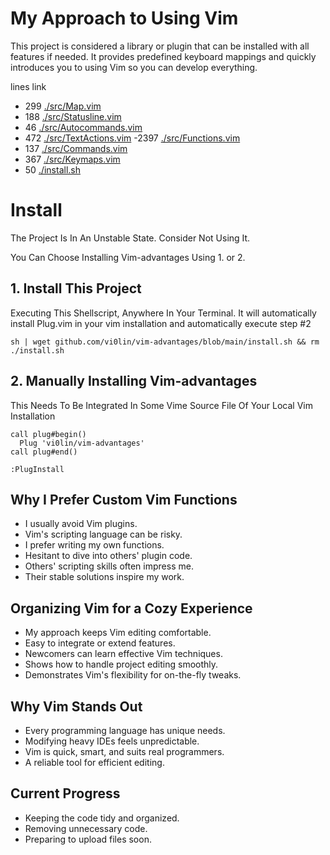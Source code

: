 # My Approach to Using Vim
This project is considered a library or plugin
that can be installed with all features if
needed. It provides predefined keyboard mappings and quickly
introduces you to using Vim so you can
develop everything.

lines link
- 299 [./src/Map.vim](./src/Map.vim)
- 188 [./src/Statusline.vim](./src/Statusline.vim)
-  46 [./src/Autocommands.vim](./src/Autocommands.vim)
- 472 [./src/TextActions.vim](./src/TextActions.vim)
-2397 [./src/Functions.vim](./src/Functions.vim)
- 137 [./src/Commands.vim](./src/Commands.vim)
- 367 [./src/Keymaps.vim](./src/Keymaps.vim)
-  50 [./install.sh](./install.sh)

# Install
The Project Is In An Unstable State.
Consider Not Using It.

You Can Choose Installing Vim-advantages Using 1. or 2.
## 1. Install This Project
Executing This Shellscript, Anywhere In Your Terminal. It will automatically install Plug.vim in your vim installation and automatically execute step #2
```
sh | wget github.com/vi0lin/vim-advantages/blob/main/install.sh && rm ./install.sh
```

## 2. Manually Installing Vim-advantages
This Needs To Be Integrated In Some Vime Source File Of Your Local Vim Installation
```
call plug#begin()
  Plug 'vi0lin/vim-advantages'
call plug#end()

:PlugInstall
```
## Why I Prefer Custom Vim Functions
- I usually avoid Vim plugins.
- Vim's scripting language can be risky.
- I prefer writing my own functions.
- Hesitant to dive into others' plugin code.
- Others' scripting skills often impress me.
- Their stable solutions inspire my work.

## Organizing Vim for a Cozy Experience
- My approach keeps Vim editing comfortable.
- Easy to integrate or extend features.
- Newcomers can learn effective Vim techniques.
- Shows how to handle project editing smoothly.
- Demonstrates Vim's flexibility for on-the-fly tweaks.

## Why Vim Stands Out
- Every programming language has unique needs.
- Modifying heavy IDEs feels unpredictable.
- Vim is quick, smart, and suits real programmers.
- A reliable tool for efficient editing.

## Current Progress
- Keeping the code tidy and organized.
- Removing unnecessary code.
- Preparing to upload files soon.
